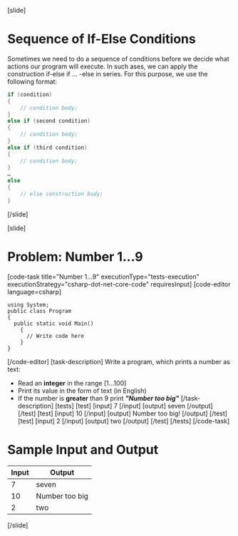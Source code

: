 [slide]
# Sequence of If-Else Conditions
Sometimes we need to do a sequence of conditions before
we decide what actions our program will execute. In such 
ases, we can apply the construction  if-else if ... -else in series.
For this purpose, we use the following format:

```csharp
if (condition)
{
    // condition body;
}
else if (second condition)
{
    // condition body;
}
else if (third condition)
{
    // condition body;
}
…
else
{
    // else construction body;
}
```
[/slide]

[slide]
# Problem: Number 1...9
[code-task title="Number 1...9" executionType="tests-execution" executionStrategy="csharp-dot-net-core-code" requiresInput]
[code-editor language=csharp]
```
using System;
public class Program
{
  public static void Main()
    {
      // Write code here
    }
}
```
[/code-editor]
[task-description]
Write a program, which prints a number as text: 

  * Read an **integer** in the range [1…100]
  * Print its value in the form of text (in English)
  * If the number is **greater** than 9 print ***"Number too big"***
[/task-description]
[tests]
[test]
[input]
7
[/input]
[output]
seven
[/output]
[/test]
[test]
[input]
10
[/input]
[output]
Number too big!
[/output]
[/test]
[test]
[input]
2
[/input]
[output]
two
[/output]
[/test]
[/tests]
[/code-task]

# Sample Input and Output
|Input|Output|
|-----|------|
|7|seven|
|10|Number too big|
|2|two|
[/slide]